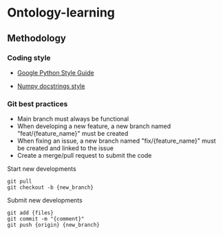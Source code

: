 # Ontology-learning



## Methodology

### Coding style
- [Google Python Style Guide](https://google.github.io/styleguide/pyguide.html)

- [Numpy docstrings style](https://www.sphinx-doc.org/en/master/usage/extensions/napoleon.html)

### Git best practices

- Main branch must always be functional
- When developing a new feature, a new branch named "feat/{feature_name}" must be created
- When fixing an issue, a new branch named "fix/{feature_name}" must be created and linked to the issue
- Create a merge/pull request to submit the code

Start new developments
```
git pull 
git checkout -b {new_branch}
```
Submit new developments
```
git add {files}
git commit -m "{comment}"
git push {origin} {new_branch}
```